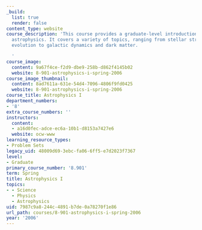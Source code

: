 ```yaml
---
_build:
  list: true
  render: false
content_type: website
course_description: 'This course provides a graduate-level introduction to stellar
  astrophysics. It covers a variety of topics, ranging from stellar structure and
  evolution to galactic dynamics and dark matter.

  '
course_image:
  content: 9a67f4ce-f2d9-dbe9-258b-d862f4145b02
  website: 8-901-astrophysics-i-spring-2006
course_image_thumbnail:
  content: 8ad7611a-631e-54d4-7096-4806f9fd0425
  website: 8-901-astrophysics-i-spring-2006
course_title: Astrophysics I
department_numbers:
- '8'
extra_course_numbers: ''
instructors:
  content:
  - a16d0fec-adce-ec6a-10b1-d8153a7427e6
  website: ocw-www
learning_resource_types:
- Problem Sets
legacy_uid: 48009d69-3ebc-fa06-6ff5-e7d2023f7367
level:
- Graduate
primary_course_number: '8.901'
term: Spring
title: Astrophysics I
topics:
- - Science
  - Physics
  - Astrophysics
uid: 7987c9a8-244c-4891-b7de-0a78270f1e86
url_path: courses/8-901-astrophysics-i-spring-2006
year: '2006'
---
```

